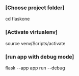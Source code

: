 ### [Choose project folder]

cd flaskone

### [Activate virtualenv]

source venv/Scripts/activate

### [run app with debug mode]

flask --app app run --debug